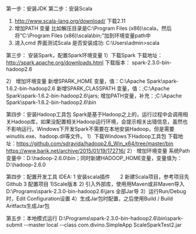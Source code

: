 第一步：安装JDK
第二步：安装Scala
1) http://www.scala-lang.org/download/ 	下载2.11
2) 增加PATH 变量
       比如解压目录是C:\Program Files (x86)\scala，然后将“C:\Program Files (x86)\scala\bin;”加到环境变量path中
3) 进入cmd 界面测试Scala 是否安装成功:  C:\Users\admin>scala

第三步： 安装Spark，配置Spark环境变量
1）下载Spark 下载地址：http://spark.apache.org/downloads.html   下载版本： spark-2.3.0-bin-hadoop2.6

2） 增加环境变量
       新增SPARK_HOME 变量，值：C:\Apache Spark\spark-1.6.2-bin-hadoop2.6
       新增SPARK_CLASSPATH 变量，值：;C:\Apache Spark\spark-1.6.2-bin-hadoop2.6\jars;
       增加PATH变量，补充：;C:\Apache Spark\spark-1.6.2-bin-hadoop2.6\bin

第四步：安装Hadoop工具包
       Spark是基于Hadoop之上的，运行过程中会调用相关Hadoop库，如果没配置相关Hadoop运行环境，会提示相关出错信息，虽然也不影响运行。Windows下开发Spark不需要在本地安装Hadoop，但是需要winutils.exe、hadoop.dll等文件。
1）下载Windows下Hadoop工具包
       下载地址：https://github.com/sdravida/hadoop2.6_Win_x64/tree/master/bin
                     https://www.barik.net/archive/2015/01/19/172716/
2） 增加环境变量
       系统Path变量中：D:\hadoop-2.6.0\bin；同时新建HADOOP_HOME变量，变量值为：D:\hadoop-2.6.0

第四步：配置开发工具
IDEA:
       1 安装scala插件
       2 新建Scala项目，参考项目先Github
       3 配置项目
              1)Scale版本
              2) 引入外部库，使用用Maven或非Maven导入D:\Programs\spark-2.3.0-bin-hadoop2.6\jars 全部Jar导
              3）运行Run/Debug时，Edit Configuration设置
              4）生成Jar包时配置，之后使用Build / Build Aritfacts生成Jar包

第五步：本地模式运行
D:\Programs\spark-2.3.0-bin-hadoop2.6\bin\spark-submit --master local --class com.divino.SimpleApp ScaleSparkTest2.jar





